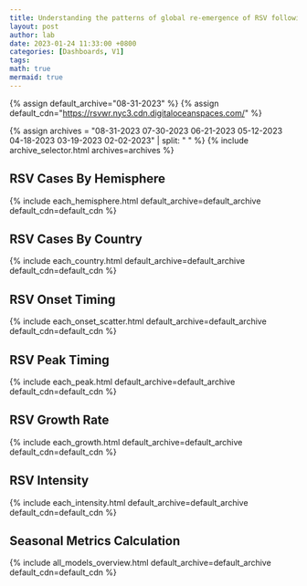 ```yaml
---
title: Understanding the patterns of global re-emergence of RSV following COVID19 pandemic
layout: post
author: lab
date: 2023-01-24 11:33:00 +0800
categories: [Dashboards, V1]
tags:
math: true
mermaid: true
---
```


{% assign default_archive="08-31-2023" %}
{% assign default_cdn="https://rsvwr.nyc3.cdn.digitaloceanspaces.com/" %}

{% assign archives = "08-31-2023 07-30-2023 06-21-2023 05-12-2023 04-18-2023 03-19-2023 02-02-2023" | split: " " %}
{% include archive_selector.html archives=archives %}

## RSV Cases By Hemisphere
{% include each_hemisphere.html default_archive=default_archive default_cdn=default_cdn %}

## RSV Cases By Country
{% include each_country.html default_archive=default_archive default_cdn=default_cdn %}

## RSV Onset Timing
{% include each_onset_scatter.html default_archive=default_archive default_cdn=default_cdn %}

## RSV Peak Timing
{% include each_peak.html default_archive=default_archive default_cdn=default_cdn %}

## RSV Growth Rate
{% include each_growth.html default_archive=default_archive default_cdn=default_cdn %}

## RSV Intensity
{% include each_intensity.html default_archive=default_archive default_cdn=default_cdn %}

## Seasonal Metrics Calculation
{% include all_models_overview.html default_archive=default_archive default_cdn=default_cdn %}
